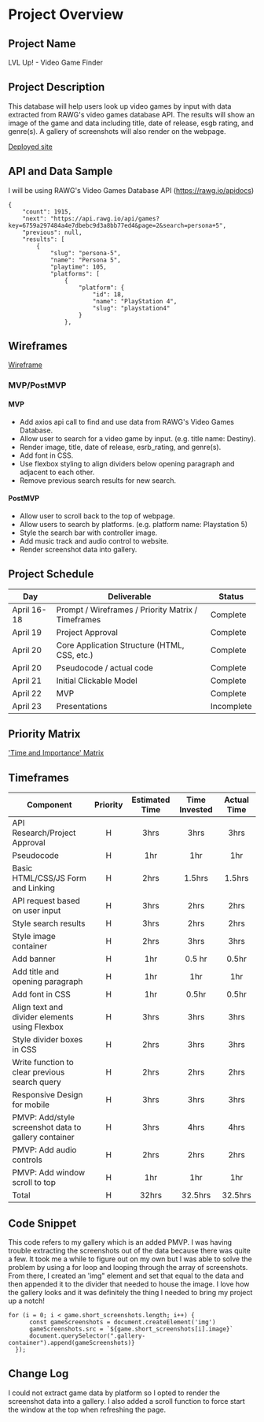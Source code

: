 # Project Overview

## Project Name

LVL Up! - Video Game Finder


## Project Description

This database will help users look up video games by input with data extracted from RAWG's video games database API. The results will show an image of the game and data including title, date of release, esgb rating, and genre(s). A gallery of screenshots will also render on the webpage.

[Deployed site](https://cindymit.github.io/LVL-Up-Video-Game-Finder-P1/)

## API and Data Sample

I will be using RAWG's Video Games Database API (https://rawg.io/apidocs)

```
{
    "count": 1915,
    "next": "https://api.rawg.io/api/games?key=6759a297484a4e7dbebc9d3a8bb77ed4&page=2&search=persona+5",
    "previous": null,
    "results": [
        {
            "slug": "persona-5",
            "name": "Persona 5",
            "playtime": 105,
            "platforms": [
                {
                    "platform": {
                        "id": 18,
                        "name": "PlayStation 4",
                        "slug": "playstation4"
                    }
                },
```

## Wireframes

[Wireframe](https://whimsical.com/video-game-finder-database-ET84Qu2CCEPTbyLiYPB7xX)

### MVP/PostMVP

#### MVP 

- Add axios api call to find and use data from RAWG's Video Games Database. 
- Allow user to search for a video game by input. (e.g. title name: Destiny). 
- Render image, title, date of release, esrb_rating, and genre(s).
- Add font in CSS.
- Use flexbox styling to align dividers below opening paragraph and adjacent to each other.
- Remove previous search results for new search.


#### PostMVP  

- Allow user to scroll back to the top of webpage.
- Allow users to search by platforms. (e.g. platform name: Playstation 5)
- Style the search bar with controller image.
- Add music track and audio control to website.
- Render screenshot data into gallery.

## Project Schedule

|  Day | Deliverable | Status
|---|---| ---|
|April 16-18| Prompt / Wireframes / Priority Matrix / Timeframes | Complete
|April 19| Project Approval | Complete
|April 20| Core Application Structure (HTML, CSS, etc.) | Complete
|April 20| Pseudocode / actual code | Complete
|April 21| Initial Clickable Model  | Complete
|April 22| MVP | Complete
|April 23| Presentations | Incomplete

## Priority Matrix

['Time and Importance' Matrix](https://lucid.app/lucidchart/invitations/accept/inv_4cbd9ebf-8469-4e77-aa09-edb1ce701e57)

## Timeframes

| Component | Priority | Estimated Time | Time Invested | Actual Time |
| --- | :---: |  :---: | :---: | :---: |
| API Research/Project Approval | H | 3hrs| 3hrs | 3hrs |
| Pseudocode | H | 1hr | 1hr | 1hr |
| Basic HTML/CSS/JS Form and Linking | H | 2hrs| 1.5hrs | 1.5hrs |
| API request based on user input | H | 3hrs| 2hrs | 2hrs |
| Style search results | H | 3hrs| 2hrs | 2hrs |
| Style image container | H | 2hrs| 3hrs | 3hrs |
| Add banner | H | 1hr | 0.5 hr | 0.5hr |
| Add title and opening paragraph | H | 1hr | 1hr | 1hr |
| Add font in CSS | H | 1hr | 0.5hr | 0.5hr |
| Align text and divider elements using Flexbox | H | 3hrs| 3hrs | 3hrs |
| Style divider boxes in CSS | H | 2hrs| 3hrs | 3hrs |
| Write function to clear previous search query | H | 2hrs| 2hrs | 2hrs |
| Responsive Design for mobile | H | 3hrs| 3hrs | 3hrs |
| PMVP: Add/style screenshot data to gallery container | H | 3hrs| 4hrs | 4hrs |
| PMVP: Add audio controls | H | 2hrs| 2hrs | 2hrs |
| PMVP: Add window scroll to top | H | 1hr | 1hr | 1hr |
| Total | H | 32hrs | 32.5hrs | 32.5hrs |

## Code Snippet

This code refers to my gallery which is an added PMVP. I was having trouble extracting the screenshots out of the data because there was quite a few. It took me a while to figure out on my own but I was able to solve the problem by using a for loop and looping through the array of screenshots. From there, I created an 'img" element and set that equal to the data and then appended it to the divider that needed to house the image. I love how the gallery looks and it was definitely the thing I needed to bring my project up a notch!

```
for (i = 0; i < game.short_screenshots.length; i++) {
      const gameScreenshots = document.createElement('img')
      gameScreenshots.src = `${game.short_screenshots[i].image}`
      document.querySelector(".gallery-container").append(gameScreenshots)}
  });
```

## Change Log
 I could not extract game data by platform so I opted to render the screenshot data into a gallery. I also added a scroll function to force start the window at the top when refreshing the page.

